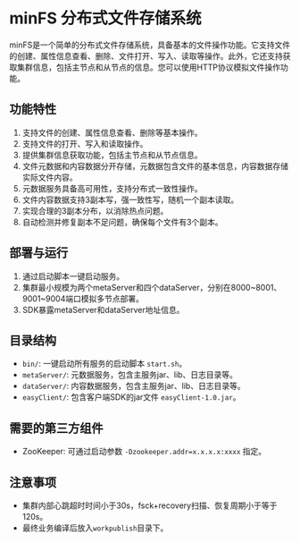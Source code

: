 # minFS 分布式文件存储系统


minFS是一个简单的分布式文件存储系统，具备基本的文件操作功能。它支持文件的创建、属性信息查看、删除、文件打开、写入、读取等操作。此外，它还支持获取集群信息，包括主节点和从节点的信息。您可以使用HTTP协议模拟文件操作功能。

## 功能特性

1. 支持文件的创建、属性信息查看、删除等基本操作。
2. 支持文件的打开、写入和读取操作。
3. 提供集群信息获取功能，包括主节点和从节点信息。
4. 文件元数据和内容数据分开存储，元数据包含文件的基本信息，内容数据存储实际文件内容。
5. 元数据服务具备高可用性，支持分布式一致性操作。
6. 文件内容数据支持3副本写，强一致性写，随机一个副本读取。
7. 实现合理的3副本分布，以消除热点问题。
8. 自动检测并修复副本不足问题，确保每个文件有3个副本。

## 部署与运行

1. 通过启动脚本一键启动服务。
2. 集群最小规模为两个metaServer和四个dataServer，分别在8000~8001、9001~9004端口模拟多节点部署。
3. SDK暴露metaServer和dataServer地址信息。

## 目录结构

- `bin/`: 一键启动所有服务的启动脚本 `start.sh`。
- `metaServer/`: 元数据服务，包含主服务jar、lib、日志目录等。
- `dataServer/`: 内容数据服务，包含主服务jar、lib、日志目录等。
- `easyClient/`: 包含客户端SDK的jar文件 `easyClient-1.0.jar`。

## 需要的第三方组件

- ZooKeeper: 可通过启动参数 `-Dzookeeper.addr=x.x.x.x:xxxx` 指定。

## 注意事项

- 集群内部心跳超时时间小于30s，fsck+recovery扫描、恢复周期小于等于120s。
- 最终业务编译后放入`workpublish`目录下。


